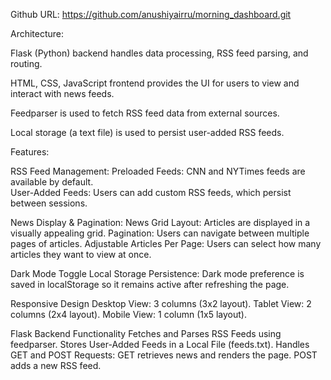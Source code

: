 Github URL: https://github.com/anushiyairru/morning_dashboard.git

Architecture:


Flask (Python) backend handles data processing, RSS feed parsing, and routing.

HTML, CSS, JavaScript frontend provides the UI for users to view and interact with news feeds.

Feedparser is used to fetch RSS feed data from external sources.

Local storage (a text file) is used to persist user-added RSS feeds.

Features:



RSS Feed Management: 
Preloaded Feeds: CNN and NYTimes feeds are available by default.  
User-Added Feeds: Users can add custom RSS feeds, which persist between sessions.

News Display & Pagination:
News Grid Layout: Articles are displayed in a visually appealing grid.
Pagination: Users can navigate between multiple pages of articles.
Adjustable Articles Per Page: Users can select how many articles they want to view at once.

Dark Mode Toggle
Local Storage Persistence: Dark mode preference is saved in localStorage so it remains active after refreshing the page.

Responsive Design
Desktop View: 3 columns (3x2 layout).
Tablet View: 2 columns (2x4 layout).
Mobile View: 1 column (1x5 layout).

Flask Backend Functionality
Fetches and Parses RSS Feeds using feedparser.
Stores User-Added Feeds in a Local File (feeds.txt).
Handles GET and POST Requests:
GET retrieves news and renders the page.
POST adds a new RSS feed.

